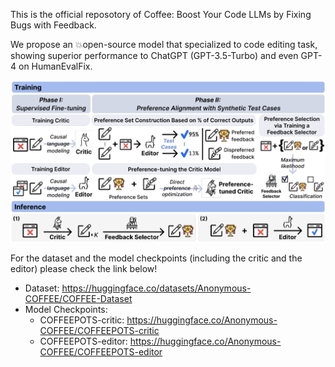 This is the official reposotory of Coffee: Boost Your Code LLMs by Fixing Bugs with Feedback.

We propose an 💥open-source model that specialized to code editing task, showing superior performance to ChatGPT (GPT-3.5-Turbo) and even GPT-4 on HumanEvalFix.

![image](framework_overview.png)

For the dataset and the model checkpoints (including the critic and the editor) please check the link below!

- Dataset: https://huggingface.co/datasets/Anonymous-COFFEE/COFFEE-Dataset
- Model Checkpoints:
  - COFFEEPOTS-critic: https://huggingface.co/Anonymous-COFFEE/COFFEEPOTS-critic
  - COFFEEPOTS-editor: https://huggingface.co/Anonymous-COFFEE/COFFEEPOTS-editor
  
